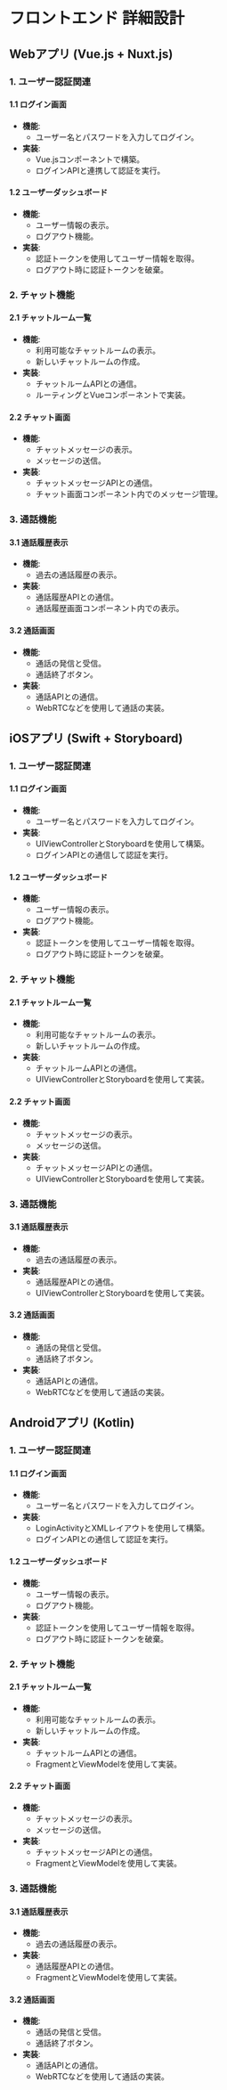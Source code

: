 # フロントエンド 詳細設計

## Webアプリ (Vue.js + Nuxt.js)

### 1. ユーザー認証関連

#### 1.1 ログイン画面

- **機能**:
  - ユーザー名とパスワードを入力してログイン。
- **実装**:
  - Vue.jsコンポーネントで構築。
  - ログインAPIと連携して認証を実行。

#### 1.2 ユーザーダッシュボード

- **機能**:
  - ユーザー情報の表示。
  - ログアウト機能。
- **実装**:
  - 認証トークンを使用してユーザー情報を取得。
  - ログアウト時に認証トークンを破棄。

### 2. チャット機能

#### 2.1 チャットルーム一覧

- **機能**:
  - 利用可能なチャットルームの表示。
  - 新しいチャットルームの作成。
- **実装**:
  - チャットルームAPIとの通信。
  - ルーティングとVueコンポーネントで実装。

#### 2.2 チャット画面

- **機能**:
  - チャットメッセージの表示。
  - メッセージの送信。
- **実装**:
  - チャットメッセージAPIとの通信。
  - チャット画面コンポーネント内でのメッセージ管理。

### 3. 通話機能

#### 3.1 通話履歴表示

- **機能**:
  - 過去の通話履歴の表示。
- **実装**:
  - 通話履歴APIとの通信。
  - 通話履歴画面コンポーネント内での表示。

#### 3.2 通話画面

- **機能**:
  - 通話の発信と受信。
  - 通話終了ボタン。
- **実装**:
  - 通話APIとの通信。
  - WebRTCなどを使用して通話の実装。

## iOSアプリ (Swift + Storyboard)

### 1. ユーザー認証関連

#### 1.1 ログイン画面

- **機能**:
  - ユーザー名とパスワードを入力してログイン。
- **実装**:
  - UIViewControllerとStoryboardを使用して構築。
  - ログインAPIとの通信して認証を実行。

#### 1.2 ユーザーダッシュボード

- **機能**:
  - ユーザー情報の表示。
  - ログアウト機能。
- **実装**:
  - 認証トークンを使用してユーザー情報を取得。
  - ログアウト時に認証トークンを破棄。

### 2. チャット機能

#### 2.1 チャットルーム一覧

- **機能**:
  - 利用可能なチャットルームの表示。
  - 新しいチャットルームの作成。
- **実装**:
  - チャットルームAPIとの通信。
  - UIViewControllerとStoryboardを使用して実装。

#### 2.2 チャット画面

- **機能**:
  - チャットメッセージの表示。
  - メッセージの送信。
- **実装**:
  - チャットメッセージAPIとの通信。
  - UIViewControllerとStoryboardを使用して実装。

### 3. 通話機能

#### 3.1 通話履歴表示

- **機能**:
  - 過去の通話履歴の表示。
- **実装**:
  - 通話履歴APIとの通信。
  - UIViewControllerとStoryboardを使用して実装。

#### 3.2 通話画面

- **機能**:
  - 通話の発信と受信。
  - 通話終了ボタン。
- **実装**:
  - 通話APIとの通信。
  - WebRTCなどを使用して通話の実装。

## Androidアプリ (Kotlin)

### 1. ユーザー認証関連

#### 1.1 ログイン画面

- **機能**:
  - ユーザー名とパスワードを入力してログイン。
- **実装**:
  - LoginActivityとXMLレイアウトを使用して構築。
  - ログインAPIとの通信して認証を実行。

#### 1.2 ユーザーダッシュボード

- **機能**:
  - ユーザー情報の表示。
  - ログアウト機能。
- **実装**:
  - 認証トークンを使用してユーザー情報を取得。
  - ログアウト時に認証トークンを破棄。

### 2. チャット機能

#### 2.1 チャットルーム一覧

- **機能**:
  - 利用可能なチャットルームの表示。
  - 新しいチャットルームの作成。
- **実装**:
  - チャットルームAPIとの通信。
  - FragmentとViewModelを使用して実装。

#### 2.2 チャット画面

- **機能**:
  - チャットメッセージの表示。
  - メッセージの送信。
- **実装**:
  - チャットメッセージAPIとの通信。
  - FragmentとViewModelを使用して実装。

### 3. 通話機能

#### 3.1 通話履歴表示

- **機能**:
  - 過去の通話履歴の表示。
- **実装**:
  - 通話履歴APIとの通信。
  - FragmentとViewModelを使用して実装。

#### 3.2 通話画面

- **機能**:
  - 通話の発信と受信。
  - 通話終了ボタン。
- **実装**:
  - 通話APIとの通信。
  - WebRTCなどを使用して通話の実装。

